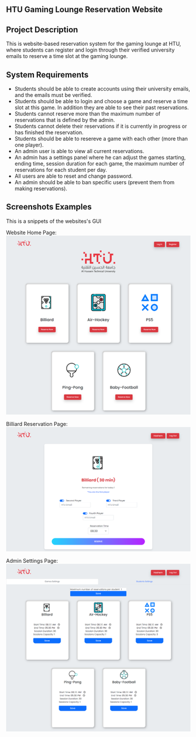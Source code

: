 
## HTU Gaming Lounge Reservation Website

## Project Description
This is website-based reservation system for the gaming lounge at HTU, where students can register and login through their verified university emails to reserve a time slot at the gaming lounge.
## System Requirements
- Students should be able to create accounts using their university emails, and the emails must be verified.
- Students should be able to login and choose a game and reserve a time slot at this game. In addition they are able to see their past reservations.
- Students cannot reserve more than the maximum number of reservations that is defined by the admin.
- Students cannot delete their reservations if it is currently in progress or has finished the reservation.
- Students should be able to resereve a game with each other (more than one player).
- An admin user is able to view all current reservations.
- An admin has a settings panel where he can adjust the games starting, ending time, session duration for each game, the maximum number of reservations for each student per day.
- All users are able to reset and change password.
- An admin should be able to ban specific users (prevent them from making reservations).
## Screenshots Examples
This is a snippets of the websites's GUI

Website Home Page: 
![Home Page](https://github.com/Hashem-Tabbaa/HTU-Gaming-Lounge/blob/master/screenshots/Home%20Page.png?raw=true)

Billiard Reservation Page:
![Reservation Page](https://github.com/Hashem-Tabbaa/HTU-Gaming-Lounge/blob/master/screenshots/Reservation%20Page.png?raw=true)

Admin Settings Page:
![Admin Settings Page](https://raw.githubusercontent.com/Hashem-Tabbaa/HTU-Gaming-Lounge/master/screenshots/Admin%20Settings%20Page.png)
